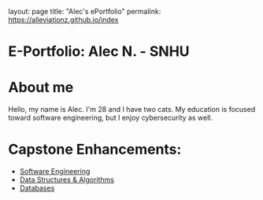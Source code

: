 layout: page
title: "Alec's ePortfolio"
permalink: https://alleviationz.github.io/index

# E-Portfolio: Alec N. - SNHU

# About me
Hello, my name is Alec. I'm 28 and I have two cats. My education is focused toward software engineering, but I enjoy cybersecurity as well.

# Capstone Enhancements:
- <a href="SoftwareEngineering.md">Software Engineering<a/>
- <a href="DS&A.md">Data Structures & Algorithms<a/>
- <a href="Databases.md">Databases<a/>
